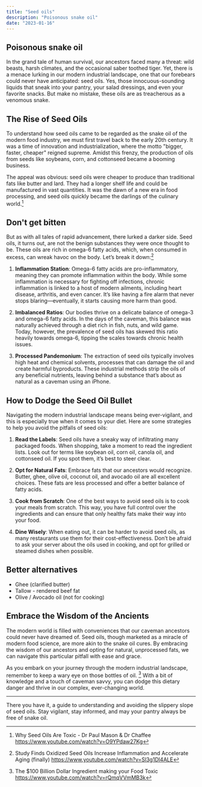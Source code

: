 ```yaml
---
title: "Seed oils"
description: "Poisonous snake oil"
date: "2023-01-16"
---
```


##  Poisonous snake oil

In the grand tale of human survival, our ancestors faced many a threat: wild beasts, harsh climates, and the occasional saber toothed tiger. Yet, there is a menace lurking in our modern industrial landscape, one that our forebears could never have anticipated: seed oils. Yes, those innocuous-sounding liquids that sneak into your pantry, your salad dressings, and even your favorite snacks. But make no mistake, these oils are as treacherous as a venomous snake.

## The Rise of Seed Oils

To understand how seed oils came to be regarded as the snake oil of the modern food industry, we must first travel back to the early 20th century. It was a time of innovation and industrialization, where the motto "bigger, faster, cheaper" reigned supreme. Amidst this frenzy, the production of oils from seeds like soybeans, corn, and cottonseed became a booming business.

The appeal was obvious: seed oils were cheaper to produce than traditional fats like butter and lard. They had a longer shelf life and could be manufactured in vast quantities. It was the dawn of a new era in food processing, and seed oils quickly became the darlings of the culinary world.[^1]

## Don't get bitten

But as with all tales of rapid advancement, there lurked a darker side. Seed oils, it turns out, are not the benign substances they were once thought to be. These oils are rich in omega-6 fatty acids, which, when consumed in excess, can wreak havoc on the body. Let’s break it down:[^2]

1. **Inflammation Station**: Omega-6 fatty acids are pro-inflammatory, meaning they can promote inflammation within the body. While some inflammation is necessary for fighting off infections, chronic inflammation is linked to a host of modern ailments, including heart disease, arthritis, and even cancer. It’s like having a fire alarm that never stops blaring—eventually, it starts causing more harm than good.

2. **Imbalanced Ratios**: Our bodies thrive on a delicate balance of omega-3 and omega-6 fatty acids. In the days of the caveman, this balance was naturally achieved through a diet rich in fish, nuts, and wild game. Today, however, the prevalence of seed oils has skewed this ratio heavily towards omega-6, tipping the scales towards chronic health issues.

3. **Processed Pandemonium**: The extraction of seed oils typically involves high heat and chemical solvents, processes that can damage the oil and create harmful byproducts. These industrial methods strip the oils of any beneficial nutrients, leaving behind a substance that’s about as natural as a caveman using an iPhone.

## How to Dodge the Seed Oil Bullet

Navigating the modern industrial landscape means being ever-vigilant, and this is especially true when it comes to your diet. Here are some strategies to help you avoid the pitfalls of seed oils:

1. **Read the Labels**: Seed oils have a sneaky way of infiltrating many packaged foods. When shopping, take a moment to read the ingredient lists. Look out for terms like soybean oil, corn oil, canola oil, and cottonseed oil. If you spot them, it’s best to steer clear.

2. **Opt for Natural Fats**: Embrace fats that our ancestors would recognize. Butter, ghee, olive oil, coconut oil, and avocado oil are all excellent choices. These fats are less processed and offer a better balance of fatty acids.

3. **Cook from Scratch**: One of the best ways to avoid seed oils is to cook your meals from scratch. This way, you have full control over the ingredients and can ensure that only healthy fats make their way into your food.

4. **Dine Wisely**: When eating out, it can be harder to avoid seed oils, as many restaurants use them for their cost-effectiveness. Don’t be afraid to ask your server about the oils used in cooking, and opt for grilled or steamed dishes when possible.

## Better alternatives

- Ghee (clarified butter)
- Tallow - rendered beef fat
- Olive / Avocado oil (not for cooking)

## Embrace the Wisdom of the Ancients

The modern world is filled with conveniences that our caveman ancestors could never have dreamed of. Seed oils, though marketed as a miracle of modern food science, are more akin to the snake oil cures. By embracing the wisdom of our ancestors and opting for natural, unprocessed fats, we can navigate this particular pitfall with ease and grace.

As you embark on your journey through the modern industrial landscape, remember to keep a wary eye on those bottles of oil. [^3] With a bit of knowledge and a touch of caveman savvy, you can dodge this dietary danger and thrive in our complex, ever-changing world.

---

There you have it, a guide to understanding and avoiding the slippery slope of seed oils. Stay vigilant, stay informed, and may your pantry always be free of snake oil.


[^1]: Why Seed Oils Are Toxic - Dr Paul Mason & Dr Chaffee https://www.youtube.com/watch?v=O9YPdaw27Kg

[^2]: Study Finds Oxidized Seed Oils Increase Inflammation and Accelerate Aging (finally) https://www.youtube.com/watch?v=Sl3g1Dl4ALE

[^3]: The $100 Billion Dollar Ingredient making your Food Toxic
 https://www.youtube.com/watch?v=rQmqVVmMB3k 
